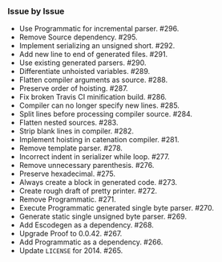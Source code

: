 ### Issue by Issue

 * Use Programmatic for incremental parser. #296.
 * Remove Source dependency. #295.
 * Implement serializing an unsigned short. #292.
 * Add new line to end of generated files. #291.
 * Use existing generated parsers. #290.
 * Differentiate unhoisted variables. #289.
 * Flatten compiler arguments as source. #288.
 * Preserve order of hoisting. #287.
 * Fix broken Travis CI minification build. #286.
 * Compiler can no longer specify new lines. #285.
 * Split lines before processing compiler source. #284.
 * Flatten nested sources. #283.
 * Strip blank lines in compiler. #282.
 * Implement hoisting in catenation compiler. #281.
 * Remove template parser. #278.
 * Incorrect indent in serializer while loop. #277.
 * Remove unnecessary parenthesis. #276.
 * Preserve hexadecimal. #275.
 * Always create a block in generated code. #273.
 * Create rough draft of pretty printer. #272.
 * Remove Programmatic. #271.
 * Execute Programmatic generated single byte parser. #270.
 * Generate static single unsigned byte parser. #269.
 * Add Escodegen as a dependency. #268.
 * Upgrade Proof to 0.0.42. #267.
 * Add Programmatic as a dependency. #266.
 * Update `LICENSE` for 2014. #265.
